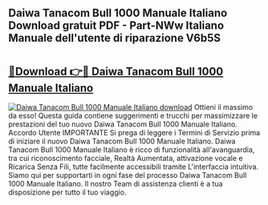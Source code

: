 ## Daiwa Tanacom Bull 1000 Manuale Italiano Download gratuit PDF - Part-NWw Italiano Manuale dell'utente di riparazione V6b5S

# <h2><a href="http://dfclw55.blite.top/?on=Daiwa+Tanacom+Bull+1000+Manuale+Italiano">🔗Download 👉🔴 Daiwa Tanacom Bull 1000 Manuale Italiano</a></h2>

[![Daiwa Tanacom Bull 1000 Manuale Italiano download](https://i.imgur.com/lujVjoI.png)](http://dfclw55.blite.top/?on=Daiwa+Tanacom+Bull+1000+Manuale+Italiano)
Ottieni il massimo da esso! Questa guida contiene suggerimenti e trucchi per massimizzare le prestazioni del tuo nuovo Daiwa Tanacom Bull 1000 Manuale Italiano. Accordo Utente IMPORTANTE Si prega di leggere i Termini di Servizio prima di iniziare il nuovo Daiwa Tanacom Bull 1000 Manuale Italiano. Daiwa Tanacom Bull 1000 Manuale Italiano è ricco di funzionalità all'avanguardia, tra cui riconoscimento facciale, Realtà Aumentata, attivazione vocale e Ricarica Senza Fili, tutte facilmente accessibili tramite L'interfaccia intuitiva. Siamo qui per supportarti in ogni fase del processo Daiwa Tanacom Bull 1000 Manuale Italiano. Il nostro Team di assistenza clienti è a tua disposizione per tutto il tuo viaggio.
